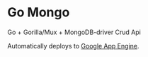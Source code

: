 # Go Mongo

Go + Gorilla/Mux + MongoDB-driver Crud Api

Automatically deploys to [Google App Engine](https://cloud.google.com/appengine).
